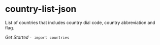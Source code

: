 # country-list-json
List of countries that includes country dial code, country abbreviation and flag.

*Get Started*
`- import countries` 

